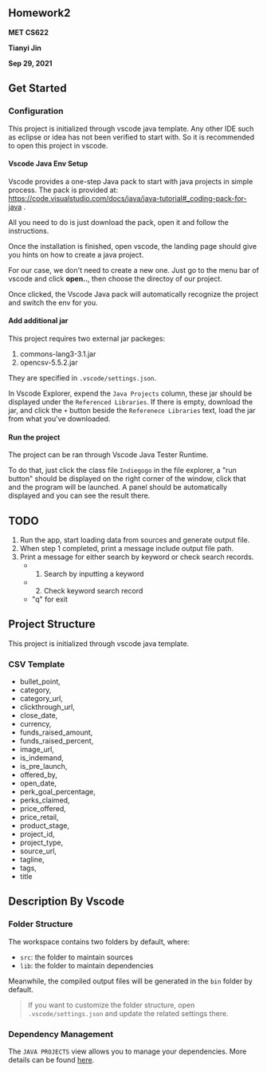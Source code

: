 ## Homework2
**MET CS622**

**Tianyi Jin**

**Sep 29, 2021**

## Get Started

### Configuration

This project is initialized through vscode java template. Any other IDE such as eclipse or idea has not been verified to start with. So it is recommended to open this project in vscode.

#### Vscode Java Env Setup
Vscode provides a one-step Java pack to start with java projects in simple process.
The pack is provided at: https://code.visualstudio.com/docs/java/java-tutorial#_coding-pack-for-java .

All you need to do is just download the pack, open it and follow the instructions.

Once the installation is finished, open vscode, the landing page should give you hints on how to create a java project.

For our case, we don't need to create a new one. Just go to the menu bar of vscode and click **open..**, then choose the directoy of our project.

Once clicked, the Vscode Java pack will automatically recognize the project and switch the env for you.

#### Add additional jar
This project requires two external jar packeges:
1. commons-lang3-3.1.jar
2. opencsv-5.5.2.jar

They are specified in `.vscode/settings.json`.

In Vscode Explorer, expend the `Java Projects` column, these jar should be displayed under the `Referenced Libraries`. If there is empty, download the jar, and click the `+` button beside the `Referenece Libraries` text, load the jar from what you've downloaded. 

#### Run the project
The project can be ran through Vscode Java Tester Runtime.

To do that, just click the class file `Indiegogo` in the file explorer, a "run button" should be displayed on the right corner of the window, click that and the program will be launched. A panel should be automatically displayed and you can see the result there.

## TODO
1. Run the app, start loading data from sources and generate output file.
2. When step 1 completed, print a message include output file path.
3. Print a message for either search by keyword or check search records.
   - 1. Search by inputting a keyword
   - 2. Check keyword search record
   - "q" for exit

## Project Structure

This project is initialized through vscode java template.

### CSV Template
- bullet_point,
- category,
- category_url,
- clickthrough_url,
- close_date,
- currency,
- funds_raised_amount,
- funds_raised_percent,
- image_url,
- is_indemand,
- is_pre_launch,
- offered_by,
- open_date,
- perk_goal_percentage,
- perks_claimed,
- price_offered,
- price_retail,
- product_stage,
- project_id,
- project_type,
- source_url,
- tagline,
- tags,
- title

## Description By Vscode

### Folder Structure

The workspace contains two folders by default, where:

- `src`: the folder to maintain sources
- `lib`: the folder to maintain dependencies

Meanwhile, the compiled output files will be generated in the `bin` folder by default.

> If you want to customize the folder structure, open `.vscode/settings.json` and update the related settings there.

### Dependency Management

The `JAVA PROJECTS` view allows you to manage your dependencies. More details can be found [here](https://github.com/microsoft/vscode-java-dependency#manage-dependencies).
